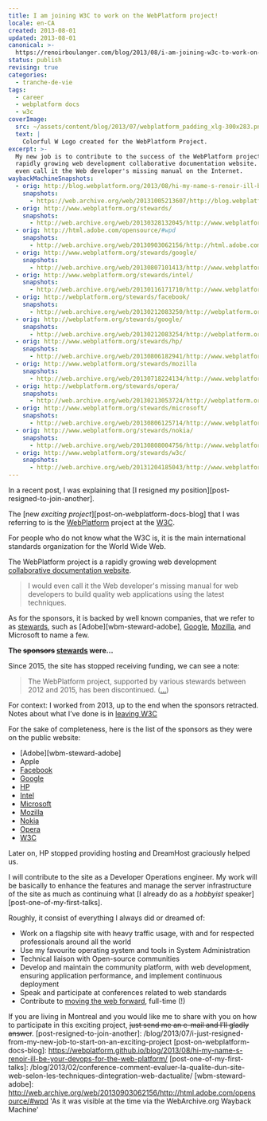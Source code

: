 ```yaml
---
title: I am joining W3C to work on the WebPlatform project!
locale: en-CA
created: 2013-08-01
updated: 2013-08-01
canonical: >-
  https://renoirboulanger.com/blog/2013/08/i-am-joining-w3c-to-work-on-the-webplatform-project/
status: publish
revising: true
categories:
  - tranche-de-vie
tags:
  - career
  - webplatform docs
  - w3c
coverImage:
  src: ~/assets/content/blog/2013/07/webplatform_padding_xlg-300x283.png
  text: |
    Colorful W Logo created for the WebPlatform Project.
excerpt: >-
  My new job is to contribute to the success of the WebPlatform project, a
  rapidly growing web development collaborative documentation website. I would
  even call it the Web developer's missing manual on the Internet.
waybackMachineSnapshots:
  - orig: http://blog.webplatform.org/2013/08/hi-my-name-s-renoir-ill-be-your-devops-for-the-web-platform/
    snapshots:
      - https://web.archive.org/web/20131005213607/http://blog.webplatform.org/2013/08/hi-my-name-s-renoir-ill-be-your-devops-for-the-web-platform/
  - orig: http://www.webplatform.org/stewards/
    snapshots:
      - http://web.archive.org/web/20130328132045/http://www.webplatform.org/stewards/
  - orig: http://html.adobe.com/opensource/#wpd
    snapshots:
      - http://web.archive.org/web/20130903062156/http://html.adobe.com/opensource/#wpd
  - orig: http://www.webplatform.org/stewards/google/
    snapshots:
      - http://web.archive.org/web/20130807101413/http://www.webplatform.org/stewards/google/
  - orig: http://www.webplatform.org/stewards/intel/
    snapshots:
      - http://web.archive.org/web/20130116171710/http://www.webplatform.org/stewards/intel/
  - orig: http://webplatform.org/stewards/facebook/
    snapshots:
      - http://web.archive.org/web/20130212083250/http://webplatform.org:80/stewards/facebook/
  - orig: http://webplatform.org/stewards/google/
    snapshots:
      - http://web.archive.org/web/20130212083254/http://webplatform.org/stewards/google/
  - orig: http://www.webplatform.org/stewards/hp/
    snapshots:
      - http://web.archive.org/web/20130806182941/http://www.webplatform.org/stewards/hp/
  - orig: http://www.webplatform.org/stewards/mozilla
    snapshots:
      - http://web.archive.org/web/20130718224134/http://www.webplatform.org:80/stewards/mozilla
  - orig: http://webplatform.org/stewards/opera/
    snapshots:
      - http://web.archive.org/web/20130213053724/http://webplatform.org/stewards/opera/
  - orig: http://www.webplatform.org/stewards/microsoft/
    snapshots:
      - http://web.archive.org/web/20130806125714/http://www.webplatform.org/stewards/microsoft/
  - orig: http://www.webplatform.org/stewards/nokia/
    snapshots:
      - http://web.archive.org/web/20130808004756/http://www.webplatform.org/stewards/nokia/
  - orig: http://www.webplatform.org/stewards/w3c/
    snapshots:
      - http://web.archive.org/web/20131204185043/http://www.webplatform.org/stewards/w3c/
---
```


In a recent post, I was explaining that [I resigned my
position][post-resigned-to-join-another].

The [new _exciting project_][post-on-webplatform-docs-blog] that I was referring
to is the <a href="http://www.webplatform.org/">WebPlatform</a> project at the
<a href="http://www.w3.org/2012/10/webplatform.html.en">W3C</a>.</p>

For people who do not know what the W3C is, it is the main international standards organization for the World Wide Web.

The WebPlatform project is a rapidly growing web development <a href="http://docs.webplatform.org/wiki/WPD:Community">collaborative documentation website</a>.

> I would even call it the Web developer's missing manual for web developers to build quality web applications using the latest techniques.

As for the sponsors, it is backed by well known companies, that we refer to as
[stewards](http://web.archive.org/web/20130328132045/http://www.webplatform.org/stewards/),
such as [Adobe][wbm-steward-adobe],
[Google](http://web.archive.org/web/20130807101413/http://www.webplatform.org/stewards/google/),
[Mozilla](https://developer.mozilla.org/en-US/docs/Project:MDN_content_on_WebPlatform.org),
and Microsoft to name a few.

<rb-notice-box variant="info" class="my-5">
  <strong slot="header">The <del>sponsors</del> <ins>stewards</ins> were...</strong>

Since 2015, the site has stopped receiving funding, we can see a note:

> The WebPlatform project, supported by various stewards between 2012 and 2015,
> has been discontinued. ([...](https://webplatform.github.io/))

For context: I worked from 2013, up to the end when the sponsors retracted.
Notes about what I’ve done is in
[leaving W3C](/blog/2015/07/leaving-w3c#in-retrospective)

For the sake of completeness, here is the list of the sponsors as they were on
the public website:

- [Adobe][wbm-steward-adobe]
- Apple
- [Facebook](http://web.archive.org/web/20130212083250/http://webplatform.org:80/stewards/facebook/)
- [Google](http://web.archive.org/web/20130212083254/http://webplatform.org/stewards/google/)
- [HP](http://web.archive.org/web/20130806182941/http://www.webplatform.org/stewards/hp/ 'HewlettHewlett-Packard, HP Inc.')
- [Intel](http://web.archive.org/web/20130116171710/http://www.webplatform.org/stewards/intel/)
- [Microsoft](http://web.archive.org/web/20130806125714/http://www.webplatform.org/stewards/microsoft/)
- [Mozilla](http://web.archive.org/web/20130718224134/http://www.webplatform.org:80/stewards/mozilla)
- [Nokia](http://web.archive.org/web/20130808004756/http://www.webplatform.org/stewards/nokia/)
- [Opera](http://web.archive.org/web/20130213053724/http://webplatform.org/stewards/opera/)
- [W3C](http://web.archive.org/web/20131204185043/http://www.webplatform.org/stewards/w3c/)

Later on, HP stopped providing hosting and DreamHost graciously helped us.

</rb-notice-box>

I will contribute to the site as a Developer Operations engineer. My work will
be basically to enhance the features and manage the server infrastructure of the
site as much as continuing what [I already do as a _hobbyist_
speaker][post-one-of-my-first-talks].

Roughly, it consist of everything I always did or dreamed of:

- Work on a flagship site with heavy traffic usage, with and for respected
  professionals around all the world
- Use my favourite operating system and tools in System Administration
- Technical liaison with Open-source communities
- Develop and maintain the community platform, with web development, ensuring
  application performance, and implement continuous deployment
- Speak and participate at conferences related to web standards
- Contribute to [moving the web forward](https://movethewebforward.org/),
  full-time (!)

If you are living in Montreal and you would like me to share with you on how to
participate in this exciting project, ~~just send me an e-mail and I’ll gladly
answer~~.
[post-resigned-to-join-another]:
  /blog/2013/07/i-just-resigned-from-my-new-job-to-start-on-an-exciting-project
[post-on-webplatform-docs-blog]:
  https://webplatform.github.io/blog/2013/08/hi-my-name-s-renoir-ill-be-your-devops-for-the-web-platform/
[post-one-of-my-first-talks]:
  /blog/2013/02/conference-comment-evaluer-la-qualite-dun-site-web-selon-les-techniques-dintegration-web-dactualite/
[wbm-steward-adobe]:
  http://web.archive.org/web/20130903062156/http://html.adobe.com/opensource/#wpd
  'As it was visible at the time via the WebArchive.org Wayback Machine'

